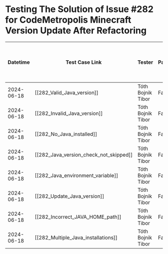 # Testing The Solution of Issue #282 for CodeMetropolis Minecraft Version Update After Refactoring

| Datetime   | Test Case Link                         | Tester            | Passed/Failed | Links to issues (if a bug is found) | Consequences (if the test case needs to be fixed) |
| ---------- | -------------------------------------- | ----------------- | ------------- | ----------------------------------- | ------------------------------------------------- |
| 2024-06-18 | [[282_Valid_Java_version]]             | Tóth Bojnik Tibor | Failed        |                                     |                                                   |
| 2024-06-18 | [[282_Invalid_Java_version]]           | Tóth Bojnik Tibor | Failed        |                                     |                                                   |
| 2024-06-18 | [[282_No_Java_installed]]              | Tóth Bojnik Tibor | Failed        |                                     |                                                   |
| 2024-06-18 | [[282_Java_version_check_not_skipped]] | Tóth Bojnik Tibor | Failed        |                                     |                                                   |
| 2024-06-18 | [[282_Java_environment_variable]]      | Tóth Bojnik Tibor | Failed        |                                     |                                                   |
| 2024-06-18 | [[282_Update_Java_version]]            | Tóth Bojnik Tibor | Failed        |                                     |                                                   |
| 2024-06-18 | [[282_Incorrect_JAVA_HOME_path]]       | Tóth Bojnik Tibor | Failed        |                                     |                                                   |
| 2024-06-18 | [[282_Multiple_Java_installations]]    | Tóth Bojnik Tibor | Failed        |                                     |                                                   |
